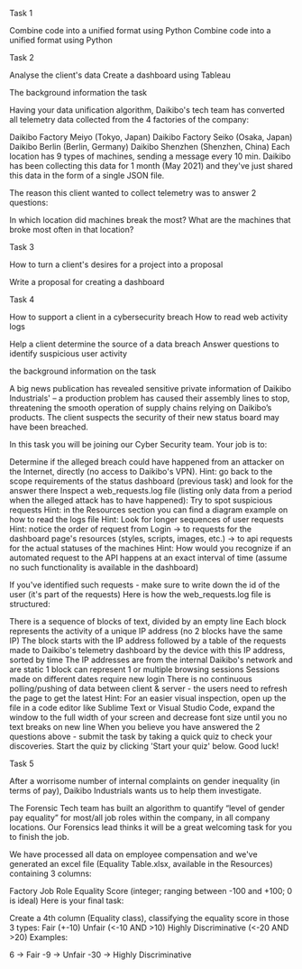 Task 1 

Combine code into a unified format using Python
Combine code into a unified format using Python

Task 2

Analyse the client's data
Create a dashboard using Tableau

The background information the task


Having your data unification algorithm, Daikibo's tech team has converted all telemetry data collected from the 4 factories of the company:

Daikibo Factory Meiyo (Tokyo, Japan)
Daikibo Factory Seiko (Osaka, Japan)
Daikibo Berlin (Berlin, Germany)
Daikibo Shenzhen (Shenzhen, China)
Each location has 9 types of machines, sending a message every 10 min.
Daikibo has been collecting this data for 1 month (May 2021) and they've just shared this data in the form of a single JSON file.

The reason this client wanted to collect telemetry was to answer 2 questions:

In which location did machines break the most?
What are the machines that broke most often in that location?


Task 3

How to turn a client's desires for a project into a proposal

Write a proposal for creating a dashboard 


Task 4

How to support a client in a cybersecurity breach
How to read web activity logs

Help a client determine the source of a data breach
Answer questions to identify suspicious user activity

the background information on the task

A big news publication has revealed sensitive private information of Daikibo Industrials' – a production problem has caused their assembly lines to stop, threatening the smooth operation of supply chains relying on Daikibo’s products. The client suspects the security of their new status board may have been breached.

In this task you will be joining our Cyber Security team. Your job is to:

Determine if the alleged breach could have happened from an attacker on the Internet, directly (no access to Daikibo's VPN).
Hint: go back to the scope requirements of the status dashboard (previous task) and look for the answer there
Inspect a web_requests.log file (listing only data from a period when the alleged attack has to have happened):
Try to spot suspicious requests
Hint: in the Resources section you can find a diagram example on how to read the logs file
Hint: Look for longer sequences of user requests
Hint: notice the order of request from Login → to requests for the dashboard page's resources (styles, scripts, images, etc.) → to api requests for the actual statuses of the machines
Hint: How would you recognize if an automated request to the API happens at an exact interval of time (assume no such functionality is available in the dashboard)
 
If you've identified such requests - make sure to write down the id of the user (it's part of the requests)
Here is how the web_requests.log file is structured:

There is a sequence of blocks of text, divided by an empty line
Each block represents the activity of a unique IP address (no 2 blocks have the same IP)
The block starts with the IP address followed by a table of the requests made to Daikibo's telemetry dashboard by the device with this IP address, sorted by time
The IP addresses are from the internal Daikibo's network and are static
1 block can represent 1 or multiple browsing sessions
Sessions made on different dates require new login
There is no continuous polling/pushing of data between client & server - the users need to refresh the page to get the latest
Hint: For an easier visual inspection, open up the file in a code editor like Sublime Text or Visual Studio Code, expand the window to the full width of your screen and decrease font size until you no text breaks on new line
When you believe you have answered the 2 questions above - submit the task by taking a quick quiz to check your discoveries. Start the quiz by clicking 'Start your quiz' below. Good luck!


Task 5

After a worrisome number of internal complaints on gender inequality (in terms of pay), Daikibo Industrials wants us to help them investigate.

The Forensic Tech team has built an algorithm to quantify “level of gender pay equality” for most/all job roles within the company, in all company locations. Our Forensics lead thinks it will be a great welcoming task for you to finish the job.

We have processed all data on employee compensation and we've generated an excel file (Equality Table.xlsx, available in the Resources) containing 3 columns:

Factory
Job Role
Equality Score (integer; ranging between -100 and +100; 0 is ideal)
Here is your final task:

Create a 4th column (Equality class), classifying the equality score in those 3 types:
Fair (+-10)
Unfair (<-10 AND >10)
Highly Discriminative (<-20 AND >20)
Examples:

6 → Fair
-9 → Unfair
-30 → Highly Discriminative


 
